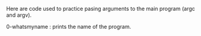 Here are code used to practice pasing arguments to the main program (argc and argv).

0-whatsmyname : prints the name of the program.
